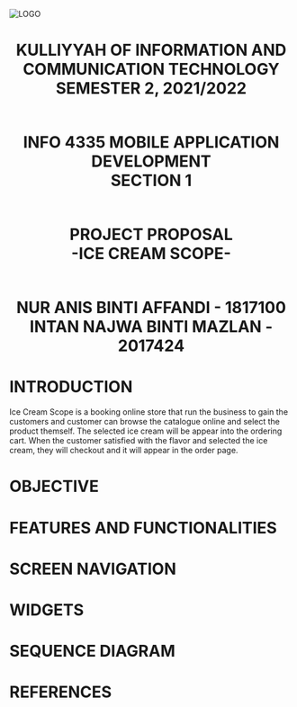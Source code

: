 <p align="center">
  
![LOGO](https://user-images.githubusercontent.com/81603608/174552099-c7a9d04f-f54e-4905-b4f1-642875020a2f.png)
  
</p>

<h1 align="center">
KULLIYYAH OF INFORMATION AND COMMUNICATION
TECHNOLOGY <br />
SEMESTER 2, 2021/2022 <br /><br />
  
INFO 4335
MOBILE APPLICATION DEVELOPMENT <br />
SECTION 1 <br /><br />
  
PROJECT PROPOSAL <br />
-ICE CREAM SCOPE-<br /><br />
  
NUR ANIS BINTI AFFANDI - 1817100 <br />
INTAN NAJWA BINTI MAZLAN - 2017424
</h1>

# INTRODUCTION

  Ice Cream Scope is a booking online store that run the business to gain the customers and customer can browse the catalogue online and select the product themself. The selected ice cream will be appear into the ordering cart. When the customer satisfied with the flavor and selected the ice cream, they will checkout and it will appear in the order page. 

# OBJECTIVE

# FEATURES AND FUNCTIONALITIES

# SCREEN NAVIGATION

# WIDGETS

# SEQUENCE DIAGRAM

# REFERENCES
